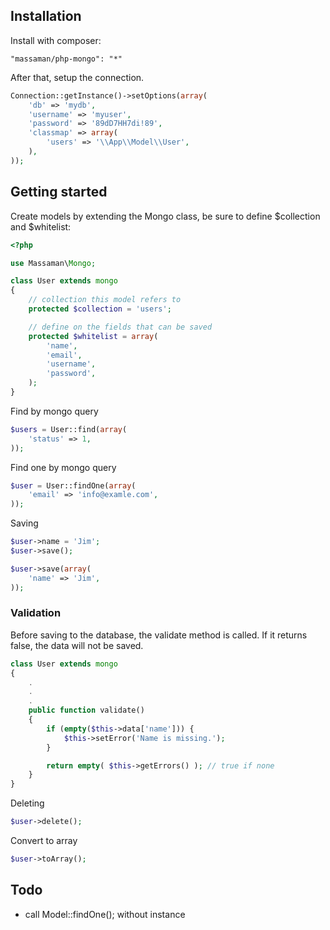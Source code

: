 ## Installation ##

Install with composer:

```
"massaman/php-mongo": "*"
```

After that, setup the connection.

```php
Connection::getInstance()->setOptions(array(
    'db' => 'mydb',
    'username' => 'myuser',
    'password' => '89dD7HH7di!89',
    'classmap' => array(
        'users' => '\\App\\Model\\User',
    ),
));
```

## Getting started ##

Create models by extending the Mongo class, be sure to define $collection and $whitelist:

```php
<?php

use Massaman\Mongo;

class User extends mongo
{
    // collection this model refers to
    protected $collection = 'users';

    // define on the fields that can be saved
    protected $whitelist = array(
        'name',
        'email',
        'username',
        'password',
    );
}
```

Find by mongo query

```php
$users = User::find(array(
    'status' => 1,
));
```

Find one by mongo query

```php
$user = User::findOne(array(
    'email' => 'info@examle.com',
));
```

Saving

```php
$user->name = 'Jim';
$user->save();
```

```php
$user->save(array(
    'name' => 'Jim',
));
```

### Validation ###

Before saving to the database, the validate method is called. If it returns false,
the data will not be saved.

```php
class User extends mongo
{
    .
    .
    .
    public function validate()
    {
        if (empty($this->data['name'])) {
            $this->setError('Name is missing.');
        }

        return empty( $this->getErrors() ); // true if none
    }
}
```

Deleting

```php
$user->delete();
```

Convert to array

```php
$user->toArray();
```

## Todo ##

* call Model::findOne(); without instance
